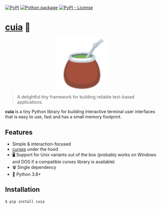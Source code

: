 [![PyPI](https://img.shields.io/pypi/v/cuia)](https://pypi.org/project/cuia/)
[![Python package](https://github.com/getcuia/cuia/actions/workflows/python-package.yml/badge.svg)](https://github.com/getcuia/cuia/actions/workflows/python-package.yml)
[![PyPI - License](https://img.shields.io/pypi/l/cuia)](https://github.com/getcuia/cuia/blob/main/LICENSE)

# [cuia](https://github.com/getcuia/cuia#readme) 🧉

<div align="center">
    <img class="hero" src="https://github.com/getcuia/getcuia.github.io/raw/main/static/cuia.svg" alt="cuia" width="33%" />
</div>

> A delightful tiny framework for building reliable text-based applications.

**cuia** is a tiny Python library for building interactive terminal user
interfaces that is easy to use, fast and has a small memory footprint.

## Features

-   Simple & interaction-focused
-   [curses](https://docs.python.org/3/library/curses.html) under the hood
-   🖥️ Support for Unix variants out of the box (probably works on Windows and
    DOS if a compatible curses library is available)
-   🗑️ Single dependency
-   🐍 Python 3.8+

## Installation

```console
$ pip install cuia
```
